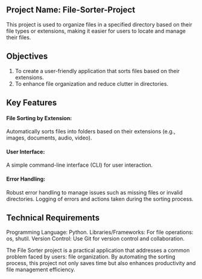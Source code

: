 ## Project Name: File-Sorter-Project
This project  is used to organize files in a specified directory based on their file types or extensions, making it easier for users to locate and manage their files.

## Objectives
  1. To create a user-friendly application that sorts files based on their extensions.
  2. To enhance file organization and reduce clutter in directories.
  
## Key Features
  #### File Sorting by Extension:
  Automatically sorts files into folders based on their extensions (e.g., images, documents, audio, video).

  #### User Interface:
  A simple command-line interface (CLI) for user interaction.

  #### Error Handling:
  Robust error handling to manage issues such as missing files or invalid directories.
  Logging of errors and actions taken during the sorting process.
  
## Technical Requirements
Programming Language: Python.
Libraries/Frameworks:
For file operations: os, shutil.
Version Control: Use Git for version control and collaboration.


The File Sorter project is a practical application that addresses a common problem faced by users: file organization. By automating the sorting process, this project not only saves time but also enhances productivity and file management efficiency.
